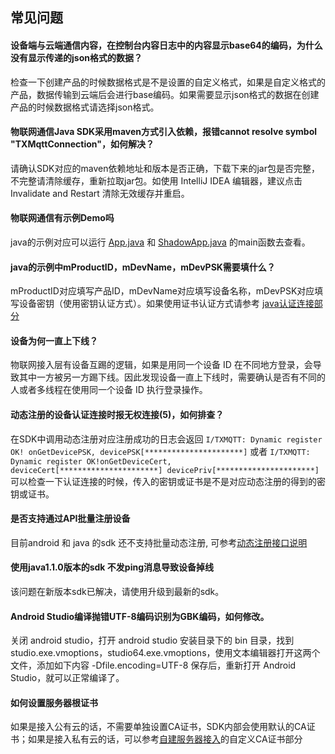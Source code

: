 ## 常见问题

#### 设备端与云端通信内容，在控制台内容日志中的内容显示base64的编码，为什么没有显示传递的json格式的数据？

检查一下创建产品的时候数据格式是不是设置的自定义格式，如果是自定义格式的产品，数据传输到云端后会进行base编码。如果需要显示json格式的数据在创建产品的时候数据格式请选择json格式。

#### 物联网通信Java SDK采用maven方式引入依赖，报错cannot resolve symbol "TXMqttConnection"，如何解决？

请确认SDK对应的maven依赖地址和版本是否正确，下载下来的jar包是否完整，不完整请清除缓存，重新拉取jar包。如使用 IntelliJ IDEA 编辑器，建议点击 Invalidate and Restart 清除无效缓存并重启。

#### 物联网通信有示例Demo吗

java的示例对应可以运行 [App.java](../../hub-device-java/src/main/java/com/tencent/iot/hub/device/java/App.java) 和 [ShadowApp.java](../../hub-device-java/src/main/java/com/tencent/iot/hub/device/java/ShadowApp.java) 的main函数去查看。

#### java的示例中mProductID，mDevName，mDevPSK需要填什么？

mProductID对应填写产品ID，mDevName对应填写设备名称，mDevPSK对应填写设备密钥（使用密钥认证方式）。如果使用证书认证方式请参考 [java认证连接部分](../../hub-device-java/README.md#认证连接)

#### 设备为何一直上下线？

物联网接入层有设备互踢的逻辑，如果是用同一个设备 ID 在不同地方登录，会导致其中一方被另一方踢下线。因此发现设备一直上下线时，需要确认是否有不同的人或者多线程在使用同一个设备 ID 执行登录操作。

#### 动态注册的设备认证连接时报无权连接(5)，如何排查？

在SDK中调用动态注册对应注册成功的日志会返回 `I/TXMQTT: Dynamic register OK! onGetDevicePSK, devicePSK[**********************]` 或者 `I/TXMQTT: Dynamic register OK!onGetDeviceCert, deviceCert[**********************] devicePriv[**********************]` 可以检查一下认证连接的时候，传入的密钥或证书是不是对应动态注册的得到的密钥或证书。

#### 是否支持通过API批量注册设备

目前android 和 java 的sdk 还不支持批量动态注册, 可参考[动态注册接口说明](https://github.com/tencentyun/iot-device-java/blob/master/hub/hub-device-android/docs/%E5%8A%A8%E6%80%81%E6%B3%A8%E5%86%8C.md)

#### 使用java1.1.0版本的sdk 不发ping消息导致设备掉线

该问题在新版本sdk已解决，请使用升级到最新的sdk。

#### Android Studio编译抛错UTF-8编码识别为GBK编码，如何修改。

关闭 android studio，打开 android studio 安装目录下的 bin 目录，找到 studio.exe.vmoptions，studio64.exe.vmoptions，使用文本编辑器打开这两个文件，添加如下内容 -Dfile.encoding=UTF-8 保存后，重新打开 Android Studio，就可以正常编译了。


#### 如何设置服务器根证书

如果是接入公有云的话，不需要单独设置CA证书，SDK内部会使用默认的CA证书；如果是接入私有云的话，可以参考[自建服务器接入](自建服务器接入.md)的自定义CA证书部分
